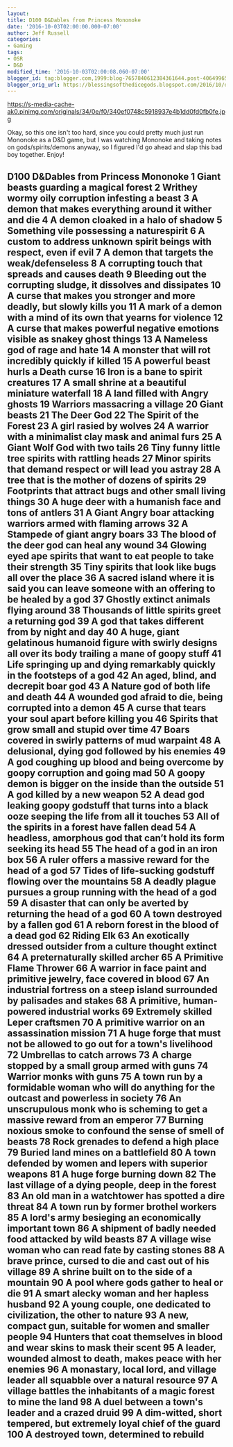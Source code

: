 ```yaml
---
layout:  
title: D100 D&Dables from Princess Mononoke
date: '2016-10-03T02:00:00.000-07:00'
author: Jeff Russell
categories:
- Gaming
tags:
- OSR
- D&D
modified_time: '2016-10-03T02:00:08.060-07:00'
blogger_id: tag:blogger.com,1999:blog-7657840612384361644.post-4064996521114315183
blogger_orig_url: https://blessingsofthedicegods.blogspot.com/2016/10/d100-d-from-princess-mononoke.html
---
```


<https://s-media-cache-ak0.pinimg.com/originals/34/0e/f0/340ef0748c5918937e4b1dd0fd0fb0fe.jpg> 
  

  

Okay, so this one isn't too hard, since you could pretty much just run Mononoke as a D&D game, but I was watching Mononoke and taking notes on gods/spirits/demons anyway, so I figured I'd go ahead and slap this bad boy together. Enjoy! 
  

## D100 D&Dables from Princess Mononoke  1 Giant beasts guarding a magical forest   2 Writhey wormy oily corruption infesting a beast   3 A demon that makes everything around it wither and die   4 A demon cloaked in a halo of shadow   5 Something vile possessing a naturespirit   6 A custom to address unknown spirit beings with respect, even if evil   7 A demon that targets the weak/defenseless   8 A corrupting touch that spreads and causes death   9 Bleeding out the corrupting sludge, it dissolves and dissipates   10 A curse that makes you stronger and more deadly, but slowly kills you   11 A mark of a demon with a mind of its own that yearns for violence   12 A curse that makes powerful negative emotions visible as snakey ghost things   13 A Nameless god of rage and hate   14 A monster that will rot incredibly quickly if killed   15 A powerful beast hurls a Death curse   16 Iron is a bane to spirit creatures   17 A small shrine at a beautiful miniature waterfall   18 A land filled with Angry ghosts   19 Warriors massacring a village   20 Giant beasts   21 The Deer God   22 The Spirit of the Forest   23 A girl rasied by wolves   24 A warrior with a minimalist clay mask and animal furs   25 A Giant Wolf God with two tails   26 Tiny funny little tree spirits with rattling heads   27 Minor spirits that demand respect or will lead you astray   28 A tree that is the mother of dozens of spirits   29 Footprints that attract bugs and other small living things   30 A huge deer with a humanish face and tons of antlers   31 A Giant Angry boar attacking warriors armed with flaming arrows   32 A Stampede of giant angry boars   33 The blood of the deer god can heal any wound   34 Glowing eyed ape spirits that want to eat people to take their strength   35 Tiny spirits that look like bugs all over the place   36 A sacred island where it is said you can leave someone with an offering to be healed by a god   37 Ghostly extinct animals flying around   38 Thousands of little spirits greet a returning god   39 A god that takes different from by night and day   40 A huge, giant gelatinous humanoid figure with swirly designs all over its body trailing a mane of goopy stuff   41 Life springing up and dying remarkably quickly in the footsteps of a god   42 An aged, blind, and decrepit boar god   43 A Nature god of both life and death   44 A wounded god afraid to die, being corrupted into a demon   45 A curse that tears your soul apart before killing you   46 Spirits that grow small and stupid over time   47 Boars covered in swirly patterns of mud warpaint   48 A delusional, dying god followed by his enemies   49 A god coughing up blood and being overcome by goopy corruption and going mad   50 A goopy demon is bigger on the inside than the outside   51 A god killed by a new weapon   52 A dead god leaking goopy godstuff that turns into a black ooze seeping the life from all it touches   53 All of the spirits in a forest have fallen dead   54 A headless, amorphous god that can’t hold its form seeking its head   55 The head of a god in an iron box   56 A ruler offers a massive reward for the head of a god   57 Tides of life-sucking godstuff flowing over the mountains   58 A deadly plague pursues a group running with the head of a god   59 A disaster that can only be averted by returning the head of a god   60 A town destroyed by a fallen god   61 A reborn forest in the blood of a dead god   62 Riding Elk   63 An exotically dressed outsider from a culture thought extinct   64 A preternaturally skilled archer   65 A Primitive Flame Thrower   66 A warrior in face paint and primitive jewelry, face covered in blood   67 An industrial fortress on a steep island surrounded by palisades and stakes   68 A primitive, human-powered industrial works   69 Extremely skilled Leper craftsmen   70 A primitive warrior on an assassination mission   71 A huge forge that must not be allowed to go out for a town's livelihood   72 Umbrellas to catch arrows   73 A charge stopped by a small group armed with guns   74 Warrior monks with guns   75 A town run by a formidable woman who will do anything for the outcast and powerless in society   76 An unscrupulous monk who is scheming to get a massive reward from an emperor   77 Burning noxious smoke to confound the sense of smell of beasts   78 Rock grenades to defend a high place   79 Buried land mines on a battlefield   80 A town defended by women and lepers with superior weapons   81 A huge forge burning down   82 The last village of a dying people, deep in the forest   83 An old man in a watchtower has spotted a dire threat   84 A town run by former brothel workers   85 A lord's army besieging an economically important town   86 A shipment of badly needed food attacked by wild beasts   87 A village wise woman who can read fate by casting stones   88 A brave prince, cursed to die and cast out of his village   89 A shrine built on to the side of a mountain   90 A pool where gods gather to heal or die   91 A smart alecky woman and her hapless husband   92 A young couple, one dedicated to civilization, the other to nature   93 A new, compact gun, suitable for women and smaller people   94 Hunters that coat themselves in blood and wear skins to mask their scent   95 A leader, wounded almost to death, makes peace with her enemies   96 A monastary, local lord, and village leader all squabble over a natural resource   97 A village battles the inhabitants of a magic forest to mine the land   98 A duel between a town's leader and a crazed druid   99 A dim-witted, short tempered, but extremely loyal chief of the guard   100 A destroyed town, determined to rebuild 
